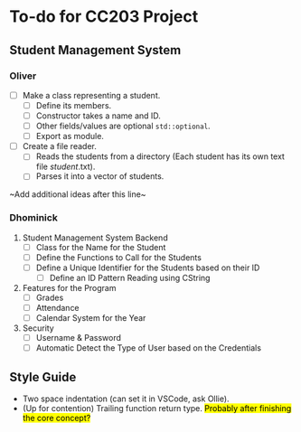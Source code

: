 # To-do for CC203 Project

## Student Management System

### Oliver

- [ ] Make a class representing a student.
    - [ ] Define its members.
    - [ ] Constructor takes a name and ID.
    - [ ] Other fields/values are optional `std::optional`.
    - [ ] Export as module.
- [ ] Create a file reader.
    - [ ] Reads the students from a directory (Each student has its own text file *student*.txt).
    - [ ] Parses it into a vector of students.

~Add additional ideas after this line~

### Dhominick

1. Student Management System Backend
    - [ ]  Class for the Name for the Student
    - [ ]  Define the Functions to Call for the Students
    - [ ] Define a Unique Identifier for the Students based on their ID
        - [ ] Define an ID Pattern Reading using CString
2. Features for the Program
    - [ ] Grades
    - [ ] Attendance
    - [ ] Calendar System for the Year
3. Security
    - [ ] Username & Password
    - [ ] Automatic Detect the Type of User based on the Credentials

## Style Guide

- Two space indentation (can set it in VSCode, ask Ollie).
- (Up for contention) Trailing function return type. <mark> Probably after finishing the core concept? </mark>

